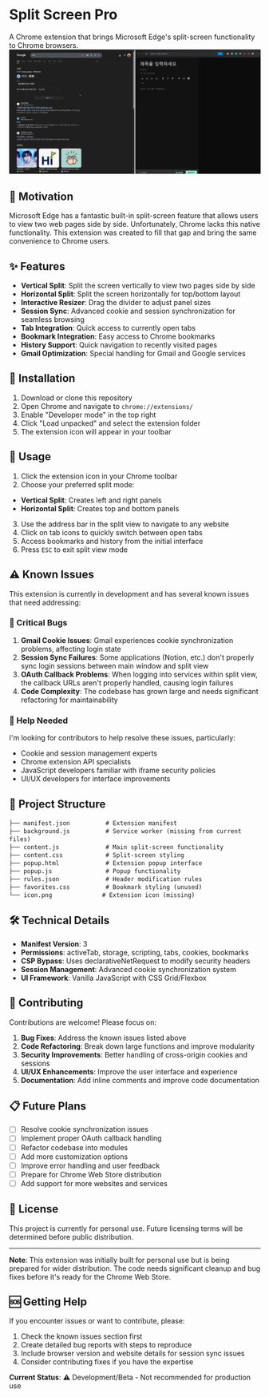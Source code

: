 # Split Screen Pro

A Chrome extension that brings Microsoft Edge's split-screen functionality to Chrome browsers.
![img.png](img.png)

## 🎯 Motivation

Microsoft Edge has a fantastic built-in split-screen feature that allows users to view two web pages side by side. Unfortunately, Chrome lacks this native functionality. This extension was created to fill that gap and bring the same convenience to Chrome users.

## ✨ Features

- **Vertical Split**: Split the screen vertically to view two pages side by side
- **Horizontal Split**: Split the screen horizontally for top/bottom layout
- **Interactive Resizer**: Drag the divider to adjust panel sizes
- **Session Sync**: Advanced cookie and session synchronization for seamless browsing
- **Tab Integration**: Quick access to currently open tabs
- **Bookmark Integration**: Easy access to Chrome bookmarks
- **History Support**: Quick navigation to recently visited pages
- **Gmail Optimization**: Special handling for Gmail and Google services

## 🚀 Installation

1. Download or clone this repository
2. Open Chrome and navigate to `chrome://extensions/`
3. Enable "Developer mode" in the top right
4. Click "Load unpacked" and select the extension folder
5. The extension icon will appear in your toolbar

## 📖 Usage

1. Click the extension icon in your Chrome toolbar
2. Choose your preferred split mode:
- **Vertical Split**: Creates left and right panels
- **Horizontal Split**: Creates top and bottom panels
3. Use the address bar in the split view to navigate to any website
4. Click on tab icons to quickly switch between open tabs
5. Access bookmarks and history from the initial interface
6. Press `ESC` to exit split view mode

## ⚠️ Known Issues

This extension is currently in development and has several known issues that need addressing:

### 🐛 Critical Bugs

1. **Gmail Cookie Issues**: Gmail experiences cookie synchronization problems, affecting login state
2. **Session Sync Failures**: Some applications (Notion, etc.) don't properly sync login sessions between main window and split view
3. **OAuth Callback Problems**: When logging into services within split view, the callback URLs aren't properly handled, causing login failures
4. **Code Complexity**: The codebase has grown large and needs significant refactoring for maintainability

### 🔧 Help Needed

I'm looking for contributors to help resolve these issues, particularly:
- Cookie and session management experts
- Chrome extension API specialists
- JavaScript developers familiar with iframe security policies
- UI/UX developers for interface improvements

## 📁 Project Structure
```
├── manifest.json          # Extension manifest
├── background.js          # Service worker (missing from current files)
├── content.js             # Main split-screen functionality
├── content.css            # Split-screen styling
├── popup.html             # Extension popup interface
├── popup.js               # Popup functionality
├── rules.json             # Header modification rules
├── favorites.css          # Bookmark styling (unused)
└── icon.png              # Extension icon (missing)
```

## 🛠️ Technical Details

- **Manifest Version**: 3
- **Permissions**: activeTab, storage, scripting, tabs, cookies, bookmarks
- **CSP Bypass**: Uses declarativeNetRequest to modify security headers
- **Session Management**: Advanced cookie synchronization system
- **UI Framework**: Vanilla JavaScript with CSS Grid/Flexbox

## 🤝 Contributing

Contributions are welcome! Please focus on:

1. **Bug Fixes**: Address the known issues listed above
2. **Code Refactoring**: Break down large functions and improve modularity
3. **Security Improvements**: Better handling of cross-origin cookies and sessions
4. **UI/UX Enhancements**: Improve the user interface and experience
5. **Documentation**: Add inline comments and improve code documentation

## 📋 Future Plans

- [ ] Resolve cookie synchronization issues
- [ ] Implement proper OAuth callback handling
- [ ] Refactor codebase into modules
- [ ] Add more customization options
- [ ] Improve error handling and user feedback
- [ ] Prepare for Chrome Web Store distribution
- [ ] Add support for more websites and services

## 📄 License

This project is currently for personal use. Future licensing terms will be determined before public distribution.

---

**Note**: This extension was initially built for personal use but is being prepared for wider distribution. The code needs significant cleanup and bug fixes before it's ready for the Chrome Web Store.

## 🆘 Getting Help

If you encounter issues or want to contribute, please:
1. Check the known issues section first
2. Create detailed bug reports with steps to reproduce
3. Include browser version and website details for session sync issues
4. Consider contributing fixes if you have the expertise

**Current Status**: ⚠️ Development/Beta - Not recommended for production use




